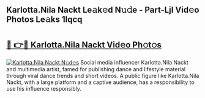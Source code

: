 ## Karlotta.Nila Nackt Le𝚊k𝚎d N𝚞𝚍e - Part-LjI Vid𝚎o Photos Le𝚊ks 1lqcq

# <h2><a href="http://fb7m1i.evod.top/?m=Karlotta.Nila+Nackt">🔗 👉🔴 Karlotta.Nila Nackt Vid𝚎o Ph𝚘t𝚘s</a></h2>

[![Karlotta.Nila Nackt N𝚞d𝚎s](https://i.imgur.com/8V9OHl7.gif)](http://fb7m1i.evod.top/?m=Karlotta.Nila+Nackt)
Social media influencer Karlotta.Nila Nackt and multimedia artist, famed for publishing dance and lifestyle material through viral dance trends and short videos. A public figure like Karlotta.Nila Nackt, with a large platform and a captive audience, has a responsibility to use his influence responsibly. 
